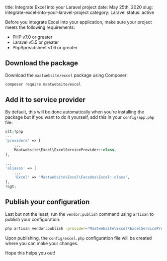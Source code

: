 title: Integrate Excel into your Laravel project
date: May 25th, 2020
slug: integrate-excel-into-your-laravel-project
category: Laravel
status: active

Before you integrate Excel into your application, make sure your project meets the following requirements:

- PHP v7.0 or greater
- Laravel v5.5 or greater
- PhpSpreadsheet v1.6 or greater

## Download the package
Download the `maatwebsite/excel` package using Composer:
```bash
composer require maatwebsite/excel
```

## Add it to service provider
By default, this will be done automatically when you're installing the package but if you want to do it yourself, add this in your `config/app.php` file:
```php
&lt;?php
...
'providers' => [
    ...
    Maatwebsite\Excel\ExcelServiceProvider::class,
],

...
'aliases' => [
    ...
    'Excel' => 'Maatwebsite\Excel\Facades\Excel::class',
],
?&gt;
```

## Publish your configuration
Last but not the least, run the `vendor:publish` command using `artisan` to publish your configuration:
```bash
php artisan vendor:publish -provider="Maatwebsite\Excel\ExcelServiceProvider"
```

Upon publishing, the `config/excel.php` configuration file will be created where you can make your changes.

Hope this helps you out!